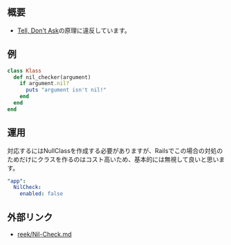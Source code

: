 ## 概要

- [Tell, Don't Ask](https://robots.thoughtbot.com/tell-dont-ask)の原理に違反しています。

## 例

```ruby
class Klass
  def nil_checker(argument)
    if argument.nil?
      puts "argument isn't nil!"
    end
  end
end
```

## 運用

対応するにはNullClassを作成する必要がありますが、Railsでこの場合の対処のためだけにクラスを作るのはコスト高いため、基本的には無視して良いと思います。


```yml
"app":
  NilCheck:
    enabled: false
```

## 外部リンク

- [reek/Nil-Check.md](https://github.com/troessner/reek/blob/master/docs/Nil-Check.md)
